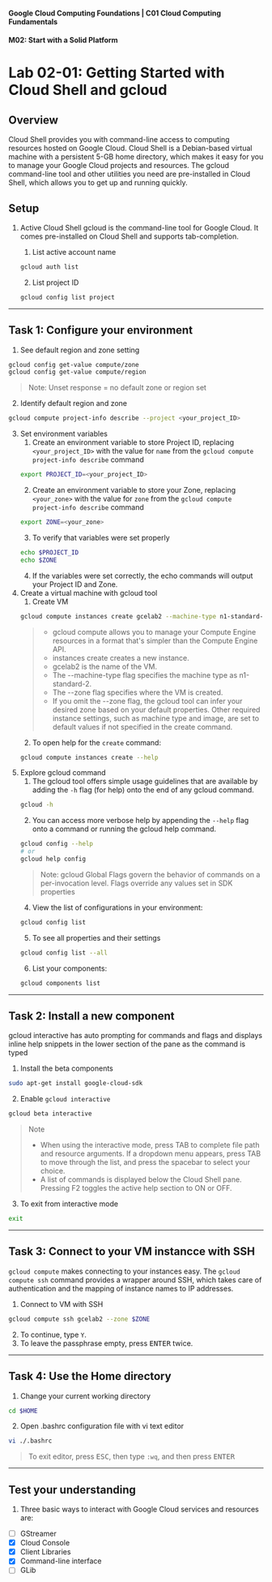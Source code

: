 #### Google Cloud Computing Foundations | C01 Cloud Computing Fundamentals
#### M02: Start with a Solid Platform 

# Lab 02-01: Getting Started with Cloud Shell and gcloud

## Overview 
Cloud Shell provides you with command-line access to computing resources hosted on Google Cloud. Cloud Shell is a Debian-based virtual machine with a persistent 5-GB home directory, which makes it easy for you to manage your Google Cloud projects and resources. The gcloud command-line tool and other utilities you need are pre-installed in Cloud Shell, which allows you to get up and running quickly.

## Setup
1. Active Cloud Shell
gcloud is the command-line tool for Google Cloud. It comes pre-installed on Cloud Shell and supports tab-completion.

    1. List active account name 
    ```bash
    gcloud auth list
    ```

    2. List project ID
    ```bash
    gcloud config list project
    ```
----
## Task 1: Configure your environment

1. See default region and zone setting
```bash
gcloud config get-value compute/zone
gcloud config get-value compute/region
```
> Note: Unset response = no default zone or region set
2. Identify default region and zone
```bash
gcloud compute project-info describe --project <your_project_ID>
```
3. Set environment variables
    1. Create an environment variable to store Project ID, replacing `<your_project_ID>` with the value for `name` from the `gcloud compute project-info describe` command
    ```bash
    export PROJECT_ID=<your_project_ID>
    ```
    2. Create an environment variable to store your Zone, replacing `<your_zone>` with the value for `zone` from the `gcloud compute project-info describe` command
    ```bash
    export ZONE=<your_zone>
    ```
    3. To verify that variables were set properly
    ```bash
    echo $PROJECT_ID
    echo $ZONE
    ```
    4. If the variables were set correctly, the echo commands will output your Project ID and Zone.
4. Create a virtual machine with gcloud tool
    1. Create VM
    ```bash
    gcloud compute instances create gcelab2 --machine-type n1-standard-2 --zone $ZONE
    ```
    > - gcloud compute allows you to manage your Compute Engine resources in a format that's simpler than the Compute Engine API. 
    > - instances create creates a new instance.
    > - gcelab2 is the name of the VM.
    > - The --machine-type flag specifies the machine type as n1-standard-2.
    > - The --zone flag specifies where the VM is created.
    > - If you omit the --zone flag, the gcloud tool can infer your desired zone based on your default properties. Other required instance settings, such as machine type and image, are set to default values if not specified in the create command.
    2. To open help for the `create` command:
    ```bash
    gcloud compute instances create --help
    ```
5. Explore gcloud command
    1. The gcloud tool offers simple usage guidelines that are available by adding the `-h` flag (for help) onto the end of any gcloud command.
    ```bash
    gcloud -h
    ```
    2. You can access more verbose help by appending the `--help` flag onto a command or running the gcloud help command.
    ```bash
    gcloud config --help
    # or
    gcloud help config 
    ```
    > Note: gcloud Global Flags govern the behavior of commands on a per-invocation level. Flags override any values set in SDK properties
    4. View the list of configurations in your environment:
    ```bash
    gcloud config list
    ```
    5. To see all properties and their settings
    ```bash
    gcloud config list --all
    ```
    6. List your components:
    ```bash
    gcloud components list
    ```
----
## Task 2: Install a new component

gcloud interactive has auto prompting for commands and flags and displays inline help snippets in the lower section of the pane as the command is typed

1. Install the beta components
```bash
sudo apt-get install google-cloud-sdk
```
2. Enable `gcloud interactive`
```bash
gcloud beta interactive
```
> Note
> - When using the interactive mode, press TAB to complete file path and resource arguments. If a dropdown menu appears, press TAB to move through the list, and press the spacebar to select your choice.
> - A list of commands is displayed below the Cloud Shell pane. Pressing F2 toggles the active help section to ON or OFF.
3. To exit from interactive mode
```bash
exit
```
----
## Task 3: Connect to your VM instancce with SSH

`gcloud compute` makes connecting to your instances easy. The `gcloud compute ssh` command provides a wrapper around SSH, which takes care of authentication and the mapping of instance names to IP addresses.

1. Connect to VM with SSH
```bash
gcloud compute ssh gcelab2 --zone $ZONE
```
2. To continue, type `Y`.
3. To leave the passphrase empty, press <kbd>ENTER</kbd> twice.
----
## Task 4: Use the Home directory
1. Change your current working directory
```bash
cd $HOME
```
2. Open .bashrc configuration file with vi text editor
```bash
vi ./.bashrc
```
> To exit editor, press <kbd>ESC</kbd>, then type `:wq`, and then press <kbd>ENTER</kbd>
----
## Test your understanding
1. Three basic ways to interact with Google Cloud services and resources are:
- [ ] GStreamer
- [x] Cloud Console
- [x] Client Libraries
- [x] Command-line interface
- [ ] GLib
